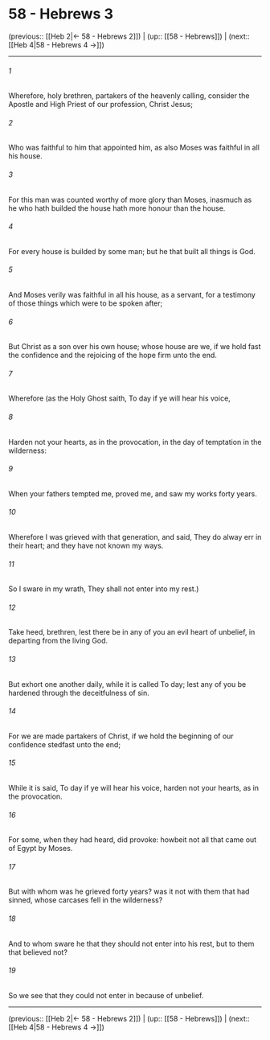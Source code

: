 # 58 - Hebrews 3

(previous:: [[Heb 2|← 58 - Hebrews 2]]) | (up:: [[58 - Hebrews]]) | (next:: [[Heb 4|58 - Hebrews 4 →]])

***


###### 1 
Wherefore, holy brethren, partakers of the heavenly calling, consider the Apostle and High Priest of our profession, Christ Jesus; 

###### 2 
Who was faithful to him that appointed him, as also Moses was faithful in all his house. 

###### 3 
For this man was counted worthy of more glory than Moses, inasmuch as he who hath builded the house hath more honour than the house. 

###### 4 
For every house is builded by some man; but he that built all things is God. 

###### 5 
And Moses verily was faithful in all his house, as a servant, for a testimony of those things which were to be spoken after; 

###### 6 
But Christ as a son over his own house; whose house are we, if we hold fast the confidence and the rejoicing of the hope firm unto the end. 

###### 7 
Wherefore (as the Holy Ghost saith, To day if ye will hear his voice, 

###### 8 
Harden not your hearts, as in the provocation, in the day of temptation in the wilderness: 

###### 9 
When your fathers tempted me, proved me, and saw my works forty years. 

###### 10 
Wherefore I was grieved with that generation, and said, They do alway err in their heart; and they have not known my ways. 

###### 11 
So I sware in my wrath, They shall not enter into my rest.) 

###### 12 
Take heed, brethren, lest there be in any of you an evil heart of unbelief, in departing from the living God. 

###### 13 
But exhort one another daily, while it is called To day; lest any of you be hardened through the deceitfulness of sin. 

###### 14 
For we are made partakers of Christ, if we hold the beginning of our confidence stedfast unto the end; 

###### 15 
While it is said, To day if ye will hear his voice, harden not your hearts, as in the provocation. 

###### 16 
For some, when they had heard, did provoke: howbeit not all that came out of Egypt by Moses. 

###### 17 
But with whom was he grieved forty years? was it not with them that had sinned, whose carcases fell in the wilderness? 

###### 18 
And to whom sware he that they should not enter into his rest, but to them that believed not? 

###### 19 
So we see that they could not enter in because of unbelief.

***

(previous:: [[Heb 2|← 58 - Hebrews 2]]) | (up:: [[58 - Hebrews]]) | (next:: [[Heb 4|58 - Hebrews 4 →]])
